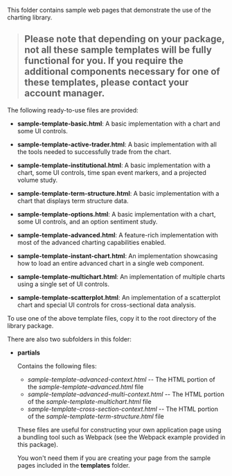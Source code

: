This folder contains sample web pages that demonstrate the use of the charting library.

>## Please note that depending on your package, not all these sample templates will be fully functional for you.  If you require the additional components necessary for one of these templates, please contact your account manager.

The following ready-to-use files are provided:

- **sample-template-basic.html**:
  A basic implementation with a chart and some UI controls.

- **sample-template-active-trader.html**:
  A basic implementation with all the tools needed to successfully trade from the chart.

- **sample-template-institutional.html**:
  A basic implementation with a chart, some UI controls, time span event markers, and a projected volume study.

- **sample-template-term-structure.html**:
  A basic implementation with a chart that displays term structure data.

- **sample-template-options.html**:
  A basic implementation with a chart, some UI controls, and an option sentiment study.

- **sample-template-advanced.html**:
  A feature-rich implementation with most of the advanced charting capabilities enabled.

- **sample-template-instant-chart.html**:
  An implementation showcasing how to load an entire advanced chart in a single web component.

- **sample-template-multichart.html**:
  An implementation of multiple charts using a single set of UI controls.

- **sample-template-scatterplot.html**:
  An implementation of a scatterplot chart and special UI controls for cross-sectional data analysis.

To use one of the above template files, copy it to the root directory of the library package.

There are also two subfolders in this folder:

- **partials**

   Contains the following files:
   - _sample-template-advanced-context.html_ -- The HTML portion of the _sample-template-advanced.html_ file
   - _sample-template-advanced-multi-context.html_ -- The HTML portion of the _sample-template-multichart.html_ file
   - _sample-template-cross-section-context.html_ -- The HTML portion of the _sample-template-term-structure.html_ file

   These files are useful for constructing your own application page using a bundling tool such as Webpack (see the Webpack example provided in this package).

   You won't need them if you are creating your page from the sample pages included in the **templates** folder.
